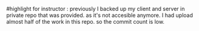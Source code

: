 #highlight for instructor : previously I backed up my client and server in private repo that was provided. as it's not accesible anymore. I had upload almost half of the work in this repo. so the commit count is low.
